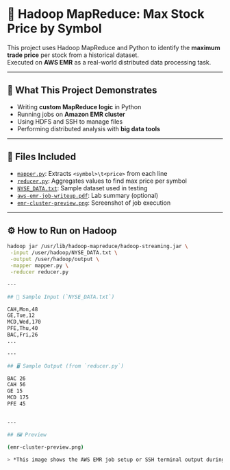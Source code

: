 # 🧮 Hadoop MapReduce: Max Stock Price by Symbol

This project uses Hadoop MapReduce and Python to identify the **maximum trade price** per stock from a historical dataset.  
Executed on **AWS EMR** as a real-world distributed data processing task.

---

## 🧠 What This Project Demonstrates

- Writing **custom MapReduce logic** in Python  
- Running jobs on **Amazon EMR cluster**  
- Using HDFS and SSH to manage files  
- Performing distributed analysis with **big data tools**

---

## 📁 Files Included

- [`mapper.py`](mapper.py): Extracts `<symbol>\t<price>` from each line  
- [`reducer.py`](reducer.py): Aggregates values to find max price per symbol  
- [`NYSE_DATA.txt`](NYSE_DATA.txt): Sample dataset used in testing  
- [`aws-emr-job-writeup.pdf`](aws-emr-job-writeup.pdf): Lab summary (optional)  
- [`emr-cluster-preview.png`](emr-cluster-preview.png): Screenshot of job execution  

---

## ⚙️ How to Run on Hadoop

```bash
hadoop jar /usr/lib/hadoop-mapreduce/hadoop-streaming.jar \
 -input /user/hadoop/NYSE_DATA.txt \
 -output /user/hadoop/output \
 -mapper mapper.py \
 -reducer reducer.py

---

## 📄 Sample Input (`NYSE_DATA.txt`)

CAH,Mon,48  
GE,Tue,12  
MCD,Wed,170  
PFE,Thu,40  
BAC,Fri,26
...  

---

## 🖥️ Sample Output (from `reducer.py`)

BAC 26
CAH 56
GE 15
MCD 175
PFE 45


---

## 🖼️ Preview

(emr-cluster-preview.png)

> *This image shows the AWS EMR job setup or SSH terminal output during the Hadoop streaming job.*



